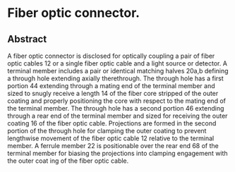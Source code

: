 # Fiber optic connector.

## Abstract
A fiber optic connector is disclosed for optically coupling a pair of fiber optic cables 12 or a single fiber optic cable and a light source or detector. A terminal member includes a pair or identical matching halves 20a,b defining a through hole extending axially therethrough. The through hole has a first portion 44 extending through a mating end of the terminal member and sized to snugly receive a length 14 of the fiber core stripped of the outer coating and properly positioning the core with respect to the mating end of the terminal member. The through hole has a second portion 46 extending through a rear end of the terminal member and sized for receiving the outer coating 16 of the fiber optic cable. Projections are formed in the second portion of the through hole for clamping the outer coating to prevent lengthwise movement of the fiber optic cable 12 relative to the terminal member. A ferrule member 22 is positionable over the rear end 68 of the terminal member for biasing the projections into clamping engagement with the outer coat ing of the fiber optic cable.